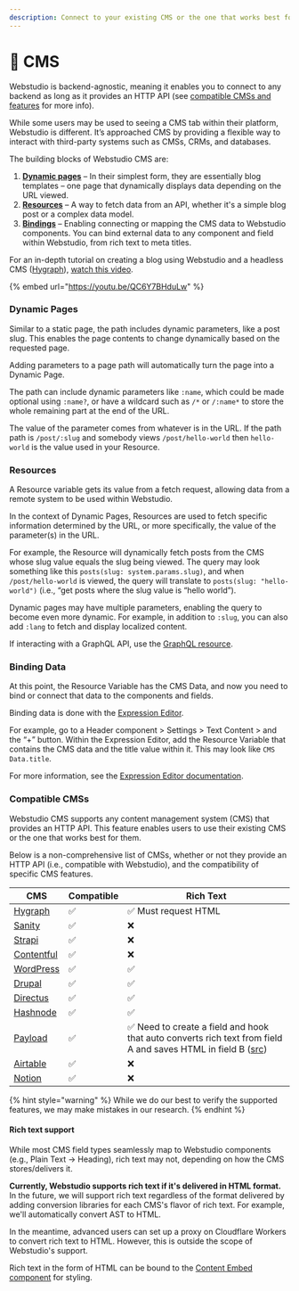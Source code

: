 ```yaml
---
description: Connect to your existing CMS or the one that works best for you.
---
```


# 💾 CMS

Webstudio is backend-agnostic, meaning it enables you to connect to any backend as long as it provides an HTTP API (see [compatible CMSs and features](cms.md#compatible-cmss) for more info).

While some users may be used to seeing a CMS tab within their platform, Webstudio is different. It’s approached CMS by providing a flexible way to interact with third-party systems such as CMSs, CRMs, and databases.

The building blocks of Webstudio CMS are:

1. [**Dynamic pages**](cms.md#dynamic-pages) – In their simplest form, they are essentially blog templates – one page that dynamically displays data depending on the URL viewed.
2. [**Resources**](variables.md#resource) – A way to fetch data from an API, whether it's a simple blog post or a complex data model.
3. [**Bindings**](expression-editor.md#binding) – Enabling connecting or mapping the CMS data to Webstudio components. You can bind external data to any component and field within Webstudio, from rich text to meta titles.

For an in-depth tutorial on creating a blog using Webstudio and a headless CMS ([Hygraph](https://hygraph.com/)), [watch this video](https://youtu.be/QC6Y7BHduLw).

{% embed url="https://youtu.be/QC6Y7BHduLw" %}

### Dynamic Pages

Similar to a static page, the path includes dynamic parameters, like a post slug. This enables the page contents to change dynamically based on the requested page.

Adding parameters to a page path will automatically turn the page into a Dynamic Page.

The path can include dynamic parameters like `:name`, which could be made optional using `:name?`, or have a wildcard such as `/*` or `/:name*` to store the whole remaining part at the end of the URL.

The value of the parameter comes from whatever is in the URL. If the path path is `/post/:slug` and somebody views `/post/hello-world` then `hello-world` is the value used in your Resource.

### Resources

A Resource variable gets its value from a fetch request, allowing data from a remote system to be used within Webstudio.

In the context of Dynamic Pages, Resources are used to fetch specific information determined by the URL, or more specifically, the value of the parameter(s) in the URL.

For example, the Resource will dynamically fetch posts from the CMS whose slug value equals the slug being viewed. The query may look something like this `posts(slug: system.params.slug)`, and when `/post/hello-world` is viewed, the query will translate to `posts(slug: "hello-world")` (i.e., “get posts where the slug value is “hello world”).

Dynamic pages may have multiple parameters, enabling the query to become even more dynamic. For example, in addition to `:slug`, you can also add `:lang` to fetch and display localized content.

If interacting with a GraphQL API, use the [GraphQL resource](variables.md#graphql).

### Binding Data

At this point, the Resource Variable has the CMS Data, and now you need to bind or connect that data to the components and fields.

Binding data is done with the [Expression Editor](expression-editor.md).

For example, go to a Header component > Settings > Text Content > and the “+” button. Within the Expression Editor, add the Resource Variable that contains the CMS data and the title value within it. This may look like `CMS Data.title`.

For more information, see the [Expression Editor documentation](expression-editor.md).

### Compatible CMSs

Webstudio CMS supports any content management system (CMS) that provides an HTTP API. This feature enables users to use their existing CMS or the one that works best for them.

Below is a non-comprehensive list of CMSs, whether or not they provide an HTTP API (i.e., compatible with Webstudio), and the compatibility of specific CMS features.

| CMS                                       | Compatible | Rich Text                                                                                                                                                                                        |
| ----------------------------------------- | ---------- | ------------------------------------------------------------------------------------------------------------------------------------------------------------------------------------------------ |
| [Hygraph](https://hygraph.com/)           | ✅          | ✅ Must request HTML                                                                                                                                                                              |
| [Sanity](https://www.sanity.io/)          | ✅          | ❌                                                                                                                                                                                                |
| [Strapi](https://strapi.io/)              | ✅          | ❌                                                                                                                                                                                                |
| [Contentful](https://www.contentful.com/) | ✅          | ❌                                                                                                                                                                                                |
| [WordPress](https://wordpress.org/)       | ✅          | ✅                                                                                                                                                                                                |
| [Drupal](https://www.drupal.org/)         | ✅          | ✅                                                                                                                                                                                                |
| [Directus](https://directus.io/)          | ✅          | ✅                                                                                                                                                                                                |
| [Hashnode](https://hashnode.com/headless) | ✅          | ✅                                                                                                                                                                                                |
| [Payload](https://payloadcms.com/)        | ✅          | ✅ Need to create a field and hook that auto converts rich text from field A and saves HTML in field B ([src](https://payloadcms.com/docs/rich-text/lexical#outputting-html-from-the-collection)) |
| [Airtable](https://www.airtable.com/)     | ✅          | ❌                                                                                                                                                                                                |
| [Notion](https://www.notion.so/)          | ✅          | ❌                                                                                                                                                                                                |

{% hint style="warning" %}
While we do our best to verify the supported features, we may make mistakes in our research.
{% endhint %}

#### Rich text support

While most CMS field types seamlessly map to Webstudio components (e.g., Plain Text → Heading), rich text may not, depending on how the CMS stores/delivers it.

**Currently, Webstudio supports rich text if it's delivered in HTML format.** In the future, we will support rich text regardless of the format delivered by adding conversion libraries for each CMS's flavor of rich text. For example, we'll automatically convert AST to HTML.

In the meantime, advanced users can set up a proxy on Cloudflare Workers to convert rich text to HTML. However, this is outside the scope of Webstudio's support.

Rich text in the form of HTML can be bound to the [Content Embed component](../core-components/content-embed.md) for styling.
